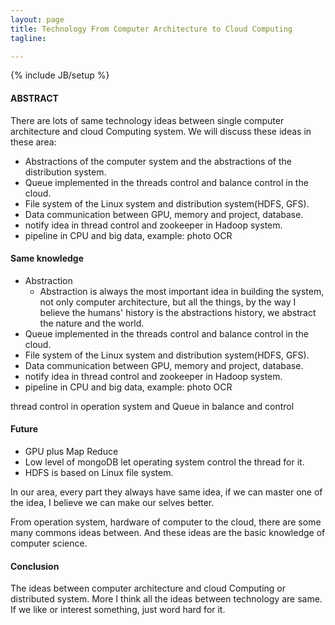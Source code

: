 ```yaml
---
layout: page
title: Technology From Computer Architecture to Cloud Computing
tagline:

---
```

{% include JB/setup %}

#### ABSTRACT

There are lots of same technology ideas between single computer architecture and cloud Computing system. We will discuss these ideas in these area:

- Abstractions of the computer system and the abstractions of the distribution system.
- Queue implemented in the threads control and balance control in the cloud.
- File system of the Linux system and distribution system(HDFS, GFS).
- Data communication between GPU, memory and project, database.
- notify idea in thread control and zookeeper in Hadoop system.
- pipeline in CPU and big data, example: photo OCR

#### Same knowledge

- Abstraction
    + Abstraction is always the most important idea in building the system, not only computer architecture, but all the things, by the way I believe the humans' history is the abstractions history, we abstract the nature and the world.  
- Queue implemented in the threads control and balance control in the cloud.
- File system of the Linux system and distribution system(HDFS, GFS).
- Data communication between GPU, memory and project, database.
- notify idea in thread control and zookeeper in Hadoop system.
- pipeline in CPU and big data, example: photo OCR

thread control in operation system and Queue in balance and control

#### Future

- GPU plus Map Reduce
- Low level of mongoDB let operating system control the thread for it.
- HDFS is based on Linux file system.

In our area, every part they always have same idea, if we can master one of the idea, I believe we can make our selves better.

From operation system, hardware of computer to the cloud, there are some many commons ideas between. And these ideas are the basic knowledge of computer science.

#### Conclusion

The ideas between computer architecture and cloud Computing or distributed system. More I think all the ideas between technology are same. If we like or interest something, just word hard for it.
